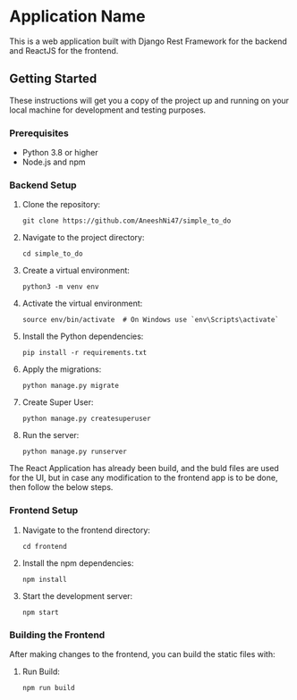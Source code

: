 # Application Name

This is a web application built with Django Rest Framework for the backend and ReactJS for the frontend.

## Getting Started

These instructions will get you a copy of the project up and running on your local machine for development and testing purposes.

### Prerequisites

- Python 3.8 or higher
- Node.js and npm

### Backend Setup

1. Clone the repository:

   ```
   git clone https://github.com/AneeshNi47/simple_to_do
   ```

2. Navigate to the project directory:

   ```
   cd simple_to_do
   ```

3. Create a virtual environment:

   ```
   python3 -m venv env
   ```

4. Activate the virtual environment:

   ```
   source env/bin/activate  # On Windows use `env\Scripts\activate`
   ```

5. Install the Python dependencies:

   ```
   pip install -r requirements.txt
   ```

6. Apply the migrations:

   ```
   python manage.py migrate
   ```

7. Create Super User:

   ```
   python manage.py createsuperuser
   ```

8. Run the server:
   ```
   python manage.py runserver
   ```

The React Application has already been build, and the buld files are used for the UI, but in case any modification to the frontend app is to be done, then follow the below steps.

### Frontend Setup

1. Navigate to the frontend directory:

   ```
   cd frontend
   ```

2. Install the npm dependencies:

   ```
   npm install
   ```

3. Start the development server:
   ```
   npm start
   ```

### Building the Frontend

After making changes to the frontend, you can build the static files with:

1. Run Build:
   ```
   npm run build
   ```
